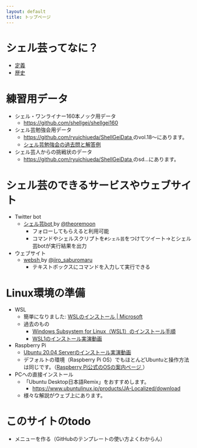 ```yaml
---
layout: default
title: トップページ
---
```


# シェル芸ってなに？


* [定義 <i class="fa fa-external-link"></i>](https://b.ueda.tech/?page=01434#%E3%82%B7%E3%82%A7%E3%83%AB%E8%8A%B8%E3%81%AE%E5%AE%9A%E7%BE%A9%E3%83%90%E3%83%BC%E3%82%B8%E3%83%A7%E3%83%B311)
* [歴史](history.html)


# 練習用データ

* シェル・ワンライナー160本ノック用データ
    * [https://github.com/shellgei/shellgei160 <i class="fa fa-external-link"></i>](https://github.com/shellgei/shellgei160)
* シェル芸勉強会用データ
    * [https://github.com/ryuichiueda/ShellGeiData <i class="fa fa-external-link"></i>](https://github.com/ryuichiueda/ShellGeiData) のvol.18〜にあります。
    * [シェル芸勉強会の過去問と解答例  <i class="fa fa-external-link"></i>](https://b.ueda.tech/?page=00684)
* シェル芸人からの挑戦状のデータ
    * [https://github.com/ryuichiueda/ShellGeiData <i class="fa fa-external-link"></i>](https://github.com/ryuichiueda/ShellGeiData) のsd...にあります。


# シェル芸のできるサービスやウェブサイト

* Twitter bot
    * [シェル芸bot <i class="fa fa-external-link"></i>](https://twitter.com/minyoruminyon) by [@theoremoon](https://twitter.com/theoremoon)
        * フォローしてもらえると利用可能
        * コマンドやシェルスクリプトを`#シェル芸`をつけてツイート→とシェル芸botが実行結果を出力
* ウェブサイト
    * [websh <i class="fa fa-external-link"></i>](https://websh.jiro4989.com/) by [@jiro_saburomaru](https://twitter.com/jiro_saburomaru)
        * テキストボックスにコマンドを入力して実行できる

# Linux環境の準備


* WSL
    * 簡単になりました: [WSLのインストール | Microsoft](https://docs.microsoft.com/ja-jp/windows/wsl/install)
    * 過去のもの
        * [Windows Subsystem for Linux（WSL1）のインストール手順](WSL20200328.html)
        * [WSL1のインストール実演動画 <i class="fa fa-external-link"></i>](https://youtu.be/JAszcQ8IEwg)
* Raspberry Pi
    * [Ubuntu 20.04 Serverのインストール実演動画 <i class="fa fa-external-link"></i>](https://youtu.be/78tRID_3VVw)
    * デフォルトの環境（Raspberry Pi OS）でもほとんどUbuntuと操作方法は同じです。（[Raspberry Pi公式のOSの案内ページ <i class="fa fa-external-link"></i>](https://www.raspberrypi.org/software/operating-systems/)）
* PCへの直接インストール
    * 「Ubuntu Desktop日本語Remix」をおすすめします。
        * https://www.ubuntulinux.jp/products/JA-Localized/download
    * 様々な解説がウェブ上にあります。


# このサイトのtodo

* メニューを作る（GitHubのテンプレートの使い方よくわからん）
